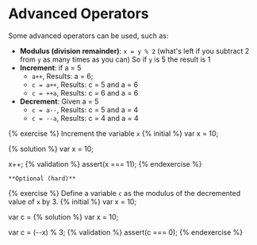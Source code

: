 # Advanced Operators

Some advanced operators can be used, such as:

* **Modulus (division remainder)**: ```x = y % 2``` (what's left if you subtract 2 from ```y``` as many times as you can)
So if ```y``` is 5 the result is 1
* **Increment**: if a = 5
    * ```a++```, Results: a = 6;
    * ```c = a++```, Results: c = 5 and a = 6
    * ```c = ++a```, Results: c = 6 and a = 6
* **Decrement**: Given a = 5
    * ```c = a--```, Results: c = 5 and a = 4
    * ```c = --a```, Results: c = 4 and a = 4


{% exercise %}
Increment the variable ```x```
{% initial %}
var x = 10;

{% solution %}
var x = 10;

x++;
{% validation %}
assert(x === 11);
{% endexercise %}

    **Optional (hard)**
{% exercise %}
Define a variable `c` as the modulus of the decremented value of `x` by 3.
{% initial %}
var x = 10;

var c =
{% solution %}
var x = 10;

var c = (--x) % 3;
{% validation %}
assert(c === 0);
{% endexercise %}
